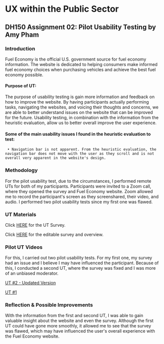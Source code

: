 # UX within the Public Sector 
## DH150 Assignment 02: Pilot Usability Testing by Amy Pham 

### Introduction 
Fuel Economy is the official U.S. government source for fuel economy information. The website is dedicated to helping consumers make informed fuel economy choices when purchasing vehicles and achieve the best fuel economy possible. 

#### Purpose of UT: 
The purpose of usability testing is gain more information and feedback on how to improve the website. By having participants actually performing tasks, navigating the websites, and voicing their thoughts and concerns, we are able to better understand issues on the website that can be improved for the future. Usability testing, in combination with the information from the heuristic evaluation, allow us to better overall improve the user experience. 

#### Some of the main usability issues I found in the heuristic evaluation to test:
     • Navigation bar is not apparent. From the heuristic evaluation, the navigation bar does not move with the user as they scroll and is not overall very apparent in the website's design. 


### Methodology 
For the pilot usability test, due to the circumstances, I performed remote UTs for both of my participants. Participants were invited to a Zoom call, where they opened the survey and Fuel Economy website. Zoom allowed me to record the participant's screen as they screenshared, their video, and audio. I performed two pilot usability tests since my first one was flawed. 

### UT Materials 
Click [HERE](https://forms.gle/Q526RzEctz5Sbk6v5) for the UT Survey. 

Click [HERE](https://docs.google.com/forms/d/17TG_ZLHN6X8TKxK_IJCZIe5vSSMcy94D_ZYbasQyS8I/edit?usp=sharing) for the editable survey and overview. 

### Pilot UT Videos 
For this, I carried out two pilot usability tests. For my first one, my survey had an issue and I believe I may have influenced the participant. Because of this, I conducted a second UT, where the survey was fixed and I was more of an unbiased moderator. 

[UT #2 - Updated Version](https://drive.google.com/file/d/1pjJ3vGVtenwj2Uv2Y68tdhvuGrCXIjyg/view?usp=sharing)

[UT #1](https://drive.google.com/file/d/1lk_N5WwROyxsyLbiwGQyWq31bfBDF0no/view?usp=sharing)

### Reflection & Possible Improvements
With the information from the first and second UT, I was able to gain valuable insight about the website and even the survey. Although the first UT could have gone more smoothly, it allowed me to see that the survey was flawed, which may have influenced the user's overall experience with the Fuel Economy website. 





